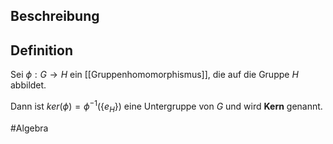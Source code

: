 ## Beschreibung


## Definition
Sei $\phi: G \to H$ ein [[Gruppenhomomorphismus]], die auf die Gruppe $H$ abbildet.

Dann ist $ker(\phi)=\phi^{-1}(\{e_H\})$ eine Untergruppe von $G$ und wird **Kern** genannt.

#Algebra 